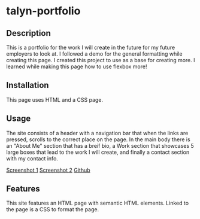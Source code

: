 # talyn-portfolio

## Description
This is a portfolio for the work I will create in the future for my future employers to look at. I followed a demo for the general formatting while creating this page. I created this project to use as a base for creating more. I learned while making this page how to use flexbox more!

## Installation
This page uses HTML and a CSS page. 

## Usage
The site consists of a header with a navigation bar that when the links are pressed, scrolls to the correct place on the page. In the main body there is an "About Me" section that has a breif bio, a Work section that showcases 5 large boxes that lead to the work I will create, and finally a contact section with my contact info.

    
[Screenshot 1](assets/screenshot1.png)
[Screenshot 2](assets/screenshot2.png)
[Github](https://github.com/talyngrace/talyn-portfolio)
    

## Features
This site features an HTML page with semantic HTML elements. 
Linked to the page is a CSS to format the page.

